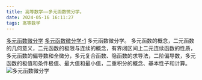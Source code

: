 ```yaml
---
title: 高等数学——多元函数微分学。
date: 2024-05-16 16:11:27
tags: 高等数学
---
```

[多元函数微分学](https://zhuanlan.zhihu.com/p/348455980)
[多元函数微分学-1](https://blog.csdn.net/Ding_Yifan/article/details/124489841)
多元函数微分学。
多元函数的概念，二元函数的几何意义，二元函数的极限与连续的概念，有界闭区间上二元连续函数的性质，多元函数的偏导数和全微分，多元复合函数、隐函数的求导法，二阶偏导数，多元函数的极值和条件极值、最大值和最小值，二重积分的概念、基本性子和计算。
![多元函数微分学](pic/gdsx-dyhswfx1.png)
